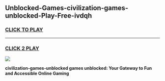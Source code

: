 
## Unblocked-Games-civilization-games-unblocked-Play-Free-ivdqh
<h3>
<a href="https://premium76.site?title=civilization-games-unblocked&ref=21A">CLICK TO PLAY</a></h3>
<hr>

<h3>
<a href="https://premium76.site?title=civilization-games-unblocked&ref=21A">CLICK 2 PLAY</a>
  
</h3>

<a href="https://premium76.site?title=civilization-games-unblocked&ref=21A"><img src="https://clearcache.store/games.png"></a>


**civilization-games-unblocked games unblocked: Your Gateway to Fun and Accessible Online Gaming**
